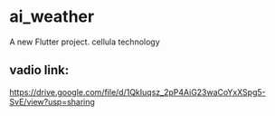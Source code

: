 # ai_weather

A new Flutter project.
cellula technology
## vadio link:
  https://drive.google.com/file/d/1QkIuqsz_2pP4AiG23waCoYxXSpg5-SvE/view?usp=sharing

